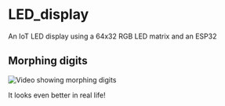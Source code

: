 # LED_display
An IoT LED display using a 64x32 RGB LED matrix and an ESP32

## Morphing digits
![Video showing morphing digits](https://media.giphy.com/media/yN3WzVo7lRIrqBbv6i/200w.webp)

It looks even better in real life!

